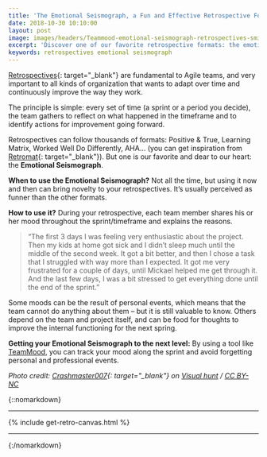 ```yaml
---
title: 'The Emotional Seismograph, a Fun and Effective Retrospective Format'
date: 2018-10-30 10:10:00
layout: post
image: images/headers/Teammood-emotional-seismograph-retrospectives-smile.jpg
excerpt: 'Discover one of our favorite retrospective formats: the emotional seismograph'
keywords: retrospectives emotional seismograph
---
```


[Retrospectives](https://blog.teammood.com/2018/02/07/a-simple-guide-to-run-agile-retrospectives.html){: target="_blank"} are fundamental to Agile teams, and very important to all kinds of organization that wants to adapt over time and continuously improve the way they work. 

The principle is simple: every set of time (a sprint or a period you decide), the team gathers to reflect on what happened in the timeframe and to identify actions for improvement going forward.

Retrospectives can follow thousands of formats: Positive & True, Learning Matrix, Worked Well Do Differently, AHA… (you can get inspiration from [Retromat](https://retromat.org/){: target="_blank"}). But one is our favorite and dear to our heart: the **Emotional Seismograph**.

**When to use the Emotional Seismograph?** Not all the time, but using it now and then can bring novelty to your retrospectives. It’s usually perceived as funner than the other formats.

**How to use it?** During your retrospective, each team member shares his or her mood throughout the sprint/timeframe and explains the reasons.

> “The first 3 days I was feeling very enthusiastic about the project. Then my kids at home got sick and I didn’t sleep much until the middle of the second week. It got a bit better, and then I chose a task that I struggled with way more than I expected. It got me very frustrated for a couple of days, until Mickael helped me get through it. And the last few days, I was a bit stressed to get everything done until the end of the sprint.”

Some moods can be the result of personal events, which means that the team cannot do anything about them – but it is still valuable to know. Others depend on the team and project itself, and can be food for thoughts to improve the internal functioning for the next spring.

**Getting your Emotional Seismograph to the next level:** By using a tool like [TeamMood](https://www.teammood.com/en/agile-retrospective-tools-ideas/), you can track your mood along the sprint and avoid forgetting personal and professional events.

*Photo credit: [Crashmaster007](https://visualhunt.com/author2/0e544c){: target="_blank"} on [Visual hunt](https://visualhunt.com/re/6694b1) / [CC BY-NC](http://creativecommons.org/licenses/by-nc/2.0/)*

{::nomarkdown}
<hr/>
  {% include get-retro-canvas.html %}
<hr/>
{:/nomarkdown}